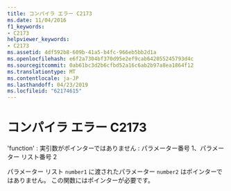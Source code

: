```yaml
---
title: コンパイラ エラー C2173
ms.date: 11/04/2016
f1_keywords:
- C2173
helpviewer_keywords:
- C2173
ms.assetid: 4df592b8-609b-41a5-b4fc-966eb5bb2d1a
ms.openlocfilehash: e6f2a7304bf370d95e2ef9cab642055245793d4c
ms.sourcegitcommit: 0ab61bc3d2b6cfbd52a16c6ab2b97a8ea1864f12
ms.translationtype: MT
ms.contentlocale: ja-JP
ms.lasthandoff: 04/23/2019
ms.locfileid: "62174615"
---
```

# <a name="compiler-error-c2173"></a>コンパイラ エラー C2173

'function' : 実引数がポインターではありません : パラメーター番号 1、パラメーター リスト番号 2

パラメーター リスト `number1` に渡されたパラメーター `number2` はポインターではありません。 この関数にはポインターが必要です。